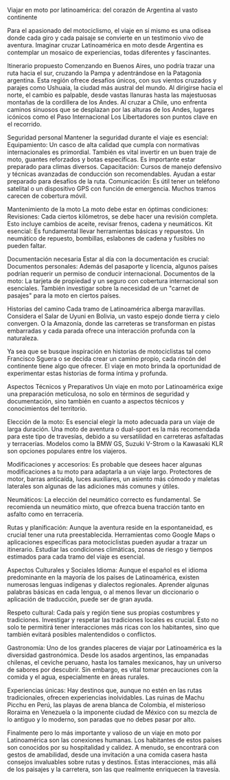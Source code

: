 Viajar en moto por latinoamérica: del corazón de Argentina al vasto continente

Para el apasionado del motociclismo, el viaje en sí mismo es una odisea donde cada giro y cada paisaje se convierte en un testimonio vivo de aventura. Imaginar cruzar Latinoamérica en moto desde Argentina es contemplar un mosaico de experiencias, todas diferentes y fascinantes.

Itinerario propuesto
Comenzando en Buenos Aires, uno podría trazar una ruta hacia el sur, cruzando la Pampa y adentrándose en la Patagonia argentina. Esta región ofrece desafíos únicos, con sus vientos cruzados y parajes como Ushuaia, la ciudad más austral del mundo. Al dirigirse hacia el norte, el cambio es palpable, desde vastas llanuras hasta las majestuosas montañas de la cordillera de los Andes.
Al cruzar a Chile, uno enfrenta caminos sinuosos que se desplazan por las alturas de los Andes, lugares icónicos como el Paso Internacional Los Libertadores son puntos clave en el recorrido.

Seguridad personal
Mantener la seguridad durante el viaje es esencial:
Equipamiento: Un casco de alta calidad que cumpla con normativas internacionales es primordial. También es vital invertir en un buen traje de moto, guantes reforzados y botas específicas. Es importante estar preparado para climas diversos.
Capacitación: Cursos de manejo defensivo y técnicas avanzadas de conducción son recomendables. Ayudan a estar preparado para desafíos de la ruta.
Comunicación: Es útil tener un teléfono satelital o un dispositivo GPS con función de emergencia. Muchos tramos carecen de cobertura móvil.

Mantenimiento de la moto
La moto debe estar en óptimas condiciones:
Revisiones: Cada ciertos kilómetros, se debe hacer una revisión completa. Esto incluye cambios de aceite, revisar frenos, cadena y neumáticos.
Kit esencial: Es fundamental llevar herramientas básicas y repuestos. Un neumático de repuesto, bombillas, eslabones de cadena y fusibles no pueden faltar.

Documentación necesaria
Estar al día con la documentación es crucial:
Documentos personales: Además del pasaporte y licencia, algunos países podrían requerir un permiso de conducir internacional.
Documentos de la moto: La tarjeta de propiedad y un seguro con cobertura internacional son esenciales. También investigar sobre la necesidad de un "carnet de pasajes" para la moto en ciertos países.

Historias del camino
Cada tramo de Latinoamérica alberga maravillas. Considera el Salar de Uyuni en Bolivia, un vasto espejo donde tierra y cielo convergen. O la Amazonía, donde las carreteras se transforman en pistas embarradas y cada parada ofrece una interacción profunda con la naturaleza.





Ya sea que se busque inspiración en historias de motociclistas tal como Francisco Sguera o se decida crear un camino propio, cada rincón del continente tiene algo que ofrecer. El viaje en moto brinda la oportunidad de experimentar estas historias de forma íntima y profunda.


Aspectos Técnicos y Preparativos
Un viaje en moto por Latinoamérica exige una preparación meticulosa, no solo en términos de seguridad y documentación, sino también en cuanto a aspectos técnicos y conocimientos del territorio.

Elección de la moto: Es esencial elegir la moto adecuada para un viaje de larga duración. Una moto de aventura o dual-sport es la más recomendada para este tipo de travesías, debido a su versatilidad en carreteras asfaltadas y terracerías. Modelos como la BMW GS, Suzuki V-Strom o la Kawasaki KLR son opciones populares entre los viajeros.

Modificaciones y accesorios: Es probable que desees hacer algunas modificaciones a tu moto para adaptarla a un viaje largo. Protectores de motor, barras anticaída, luces auxiliares, un asiento más cómodo y maletas laterales son algunas de las adiciones más comunes y útiles.

Neumáticos: La elección del neumático correcto es fundamental. Se recomienda un neumático mixto, que ofrezca buena tracción tanto en asfalto como en terracería.

Rutas y planificación: Aunque la aventura reside en la espontaneidad, es crucial tener una ruta preestablecida. Herramientas como Google Maps o aplicaciones específicas para motociclistas pueden ayudar a trazar un itinerario. Estudiar las condiciones climáticas, zonas de riesgo y tiempos estimados para cada tramo del viaje es esencial.

Aspectos Culturales y Sociales
Idioma: Aunque el español es el idioma predominante en la mayoría de los países de Latinoamérica, existen numerosas lenguas indígenas y dialectos regionales. Aprender algunas palabras básicas en cada lengua, o al menos llevar un diccionario o aplicación de traducción, puede ser de gran ayuda.

Respeto cultural: Cada país y región tiene sus propias costumbres y tradiciones. Investigar y respetar las tradiciones locales es crucial. Esto no solo te permitirá tener interacciones más ricas con los habitantes, sino que también evitará posibles malentendidos o conflictos.

Gastronomía: Uno de los grandes placeres de viajar por Latinoamérica es la diversidad gastronómica. Desde los asados argentinos, las empanadas chilenas, el ceviche peruano, hasta los tamales mexicanos, hay un universo de sabores por descubrir. Sin embargo, es vital tomar precauciones con la comida y el agua, especialmente en áreas rurales.

Experiencias únicas: Hay destinos que, aunque no estén en las rutas tradicionales, ofrecen experiencias inolvidables. Las ruinas de Machu Picchu en Perú, las playas de arena blanca de Colombia, el misterioso Roraima en Venezuela o la imponente ciudad de México con su mezcla de lo antiguo y lo moderno, son paradas que no debes pasar por alto.

Finalmente pero lo más importante y valioso de un viaje en moto por Latinoamérica son las conexiones humanas. Los habitantes de estos países son conocidos por su hospitalidad y calidez. A menudo, se encontrará con gestos de amabilidad, desde una invitación a una comida casera hasta consejos invaluables sobre rutas y destinos. Estas interacciones, más allá de los paisajes y la carretera, son las que realmente enriquecen la travesía.

